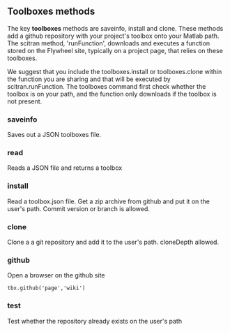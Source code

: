

## Toolboxes methods
The key **toolboxes** methods are saveinfo, install and clone.  These methods add a github repository with your project's toolbox onto your Matlab path.  The scitran method, 'runFunction', downloads and executes a function stored on the Flywheel site, typically on a project page, that relies on these toolboxes.

We suggest that you include the toolboxes.install or toolboxes.clone within the function you are sharing and that will be executed by scitran.runFunction. The toolboxes command first check whether the toolbox is on your path, and the function only downloads if the toolbox is not present.

### saveinfo
Saves out a JSON toolboxes file.

### read
Reads a JSON file and returns a toolbox

### install
Read a toolbox.json file.  Get a zip archive from github and put it on the user's path.  Commit version or branch is allowed.

### clone
Clone a a git repository and add it to the user's path.  cloneDepth allowed.

### github
Open a browser on the github site

    tbx.github('page','wiki')

### test
Test whether the repository already exists on the user's path

